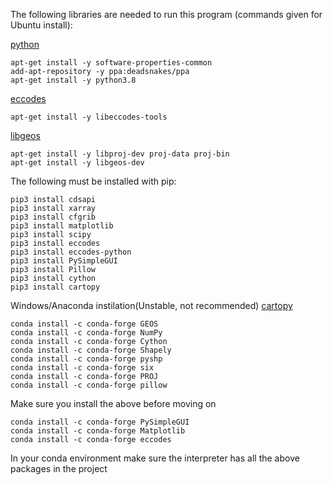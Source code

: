 The following libraries are needed to run this program (commands given for Ubuntu install):

[python](https://www.digitalocean.com/community/tutorials/how-to-install-python-3-and-set-up-a-programming-environment-on-an-ubuntu-20-04-server)
```
apt-get install -y software-properties-common
add-apt-repository -y ppa:deadsnakes/ppa
apt-get install -y python3.8
```

[eccodes](https://confluence.ecmwf.int/display/ECC/ecCodes+Home)
```
apt-get install -y libeccodes-tools
```

[libgeos](https://github.com/libgeos/geos) 
```
apt-get install -y libproj-dev proj-data proj-bin
apt-get install -y libgeos-dev
```

The following must be installed with pip:

```
pip3 install cdsapi
pip3 install xarray
pip3 install cfgrib
pip3 install matplotlib
pip3 install scipy
pip3 install eccodes
pip3 install eccodes-python
pip3 install PySimpleGUI
pip3 install Pillow
pip3 install cython
pip3 install cartopy
```

Windows/Anaconda instilation(Unstable, not recommended)
[cartopy](https://scitools.org.uk/cartopy/docs/latest/installing.html)

```
conda install -c conda-forge GEOS
conda install -c conda-forge NumPy
conda install -c conda-forge Cython
conda install -c conda-forge Shapely
conda install -c conda-forge pyshp
conda install -c conda-forge six
conda install -c conda-forge PROJ
conda install -c conda-forge pillow
```
Make sure you install the above before moving on
```
conda install -c conda-forge PySimpleGUI
conda install -c conda-forge Matplotlib
conda install -c conda-forge eccodes
```
In your conda environment make sure the interpreter has all the above packages in the project